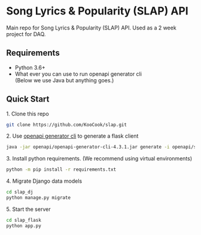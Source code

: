 # Song Lyrics & Popularity (SLAP) API

Main repo for Song Lyrics & Popularity (SLAP) API. 
Used as a 2 week project for DAQ.

## Requirements

- Python 3.6+
- What ever you can use to run openapi generator cli  
  (Below we use Java but anything goes.)

## Quick Start

1\. Clone this repo

```sh
git clone https://github.com/KooCook/slap.git
```

2\. Use [openapi generator cli](https://openapi-generator.tech/docs/installation)
    to generate a flask client

```sh
java -jar openapi/openapi-generator-cli-4.3.1.jar generate -i openapi/slap-api.yaml -o autogen -g python-flask
```

3\. Install python requirements. (We recommend using virtual environments)

```sh
python -m pip install -r requirements.txt
```

4\. Migrate Django data models

```sh
cd slap_dj
python manage.py migrate
```

5\. Start the server

```sh
cd slap_flask
python app.py
```
